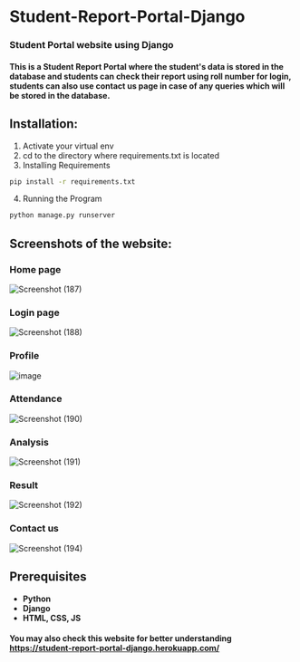 # __Student-Report-Portal-Django__
### Student Portal website using Django
#### This is a Student Report Portal where the student's data is stored in the database and students can check their report using roll number for login, students can also use contact us page in case of any queries which will be stored in the database.

## Installation:
1) Activate your virtual env
2) cd to the directory where requirements.txt is located
3) Installing Requirements
```bash
pip install -r requirements.txt
```
4) Running the Program
```bash
python manage.py runserver
```

## Screenshots of the website:

### __Home page__
![Screenshot (187)](https://user-images.githubusercontent.com/75620849/122664431-f6d3d000-d1be-11eb-9185-d4c9e1a046f1.png)

### __Login page__
![Screenshot (188)](https://user-images.githubusercontent.com/75620849/122664438-06531900-d1bf-11eb-925b-33e3a435d2ef.png)

### __Profile__
![image](https://user-images.githubusercontent.com/75620849/122678734-a59aff00-d205-11eb-85d3-f5ff9ee7c552.png)

### __Attendance__
![Screenshot (190)](https://user-images.githubusercontent.com/75620849/122664444-11a64480-d1bf-11eb-8a55-3c205c7ee94c.png)

### __Analysis__
![Screenshot (191)](https://user-images.githubusercontent.com/75620849/122664456-208cf700-d1bf-11eb-9564-6de48d3ff4d1.png)

### __Result__
![Screenshot (192)](https://user-images.githubusercontent.com/75620849/122664462-271b6e80-d1bf-11eb-8f4b-c799cb98a040.png)

### __Contact us__
![Screenshot (194)](https://user-images.githubusercontent.com/75620849/122664467-2c78b900-d1bf-11eb-98e5-0fc24b7c0d85.png)

## Prerequisites
* __Python__
* __Django__
* __HTML, CSS, JS__

#### You may also check this website for better understanding https://student-report-portal-django.herokuapp.com/ 
